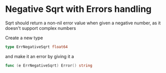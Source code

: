 # Negative Sqrt with Errors handling

Sqrt should return a non-nil error value when given a negative number, as it doesn't support complex numbers

Create a new type
```go
type ErrNegativeSqrt float64
```

and make it an error by giving it a
```go
func (e ErrNegativeSqrt) Error() string
```
